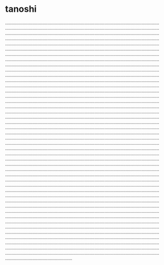 # tanoshi

..................................................................................................................................................................................................................................................................................................................................................................................................................................................................................................................................................................................................................................................................................................................................................................................................................................................................................................................................................................................................................................................................................................................................................................................................................................................................................................................................................................................................................................................................................................................................................................................................................................................................................................................................................................................................................................................................................................................................................................................................................................................................................................................................................................................................................................................................................................................................................................................................................................................................................................................................................................................................................................................................................................................................................................................................................................................................................................................................................................................................................................................................................................................................................................................................................................................................................................................................................................................................................................................................................................................................................................................................................................................................................................................................................................................................................................................................................................................................................................................................................................................................................................................................................................................................................................................................................................................................................................................................................................................................................................................................................................................................................................................................................................................................................................................................................................................................................................................................................................................................................................................................................................................................................................................................................................................................................................................................................................................................................................................................................................................................................................................................................................................................................................................................................................................................................................................................
